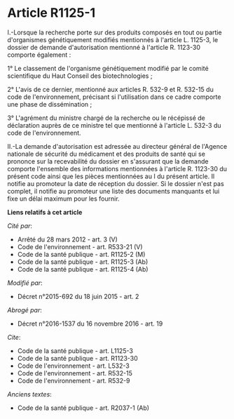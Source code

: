 # Article R1125-1

I.-Lorsque la recherche porte sur des produits composés en tout ou partie d'organismes génétiquement modifiés mentionnés à
l'article L. 1125-3, le dossier de demande d'autorisation mentionné à l'article R. 1123-30 comporte également : 

1° Le classement de l'organisme génétiquement modifié par le comité scientifique du Haut Conseil des biotechnologies ; 

2° L'avis de ce dernier, mentionné aux articles R. 532-9 et R. 532-15 du code de l'environnement, précisant si l'utilisation
dans ce cadre comporte une phase de dissémination ; 

3° L'agrément du ministre chargé de la recherche ou le récépissé de déclaration auprès de ce ministre tel que mentionné à
l'article L. 532-3 du code de l'environnement. 

II.-La demande d'autorisation est adressée au directeur général de l'Agence nationale de sécurité du médicament et des
produits de santé qui se prononce sur la recevabilité du dossier en s'assurant que la demande comporte l'ensemble des
informations mentionnées à l'article R. 1123-30 du présent code ainsi que les pièces mentionnées au I du présent article. Il
notifie au promoteur la date de réception du dossier. Si le dossier n'est pas complet, il notifie au promoteur une liste des
documents manquants et lui fixe un délai maximum pour les fournir.

**Liens relatifs à cet article**

_Cité par_:

  - Arrêté du 28 mars 2012 - art. 3 (V)
  - Code de l'environnement - art. R533-21 (V)
  - Code de la santé publique - art. R1125-2 (M)
  - Code de la santé publique - art. R1125-3 (Ab)
  - Code de la santé publique - art. R1125-4 (Ab)

_Modifié par_:

  - Décret n°2015-692 du 18 juin 2015 - art. 2

_Abrogé par_:

  - Décret n°2016-1537 du 16 novembre 2016 - art. 19

_Cite_:

  - Code de la santé publique - art. L1125-3
  - Code de la santé publique - art. R1123-30
  - Code de l'environnement - art. L532-3
  - Code de l'environnement - art. R532-15
  - Code de l'environnement - art. R532-9

_Anciens textes_:

  - Code de la santé publique - art. R2037-1 (Ab)
